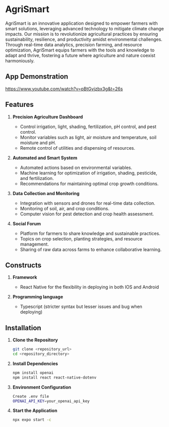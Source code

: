 # AgriSmart

AgriSmart is an innovative application designed to empower farmers with smart solutions, leveraging advanced technology to mitigate climate change impacts. Our mission is to revolutionize agricultural practices by ensuring sustainability, resilience, and productivity amidst environmental challenges. Through real-time data analytics, precision farming, and resource optimization, AgriSmart equips farmers with the tools and knowledge to adapt and thrive, fostering a future where agriculture and nature coexist harmoniously.

## App Demonstration
https://www.youtube.com/watch?v=pBtGvjzbx3g&t=26s

## Features

1. **Precision Agriculture Dashboard**
   - Control irrigation, light, shading, fertilization, pH control, and pest control.
   - Monitor variables such as light, air moisture and temperature, soil moisture and pH.
   - Remote control of utilities and dispensing of resources.

2. **Automated and Smart System**
   - Automated actions based on environmental variables.
   - Machine learning for optimization of irrigation, shading, pesticide, and fertilization.
   - Recommendations for maintaining optimal crop growth conditions.

3. **Data Collection and Monitoring**
   - Integration with sensors and drones for real-time data collection.
   - Monitoring of soil, air, and crop conditions.
   - Computer vision for pest detection and crop health assessment.

4. **Social Forum**
   - Platform for farmers to share knowledge and sustainable practices.
   - Topics on crop selection, planting strategies, and resource management.
   - Sharing of raw data across farms to enhance collaborative learning.

## Constructs

1. **Framework**
   - React Native for the flexibility in deploying in both IOS and Android

2. **Programming language**
   - Typescript (stricter syntax but lesser issues and bug when deploying)

## Installation

1. **Clone the Repository**

   ```bash
   git clone <repository_url>
   cd <repository_directory>

2. **Install Dependencies**

   ```bash
   npm install openai
   npm install react react-native-dotenv


3. **Environment Configuration**

   ```bash
   Create .env file
   OPENAI_API_KEY=your_openai_api_key

4. **Start the Application**

   ```bash
   npx expo start -c


